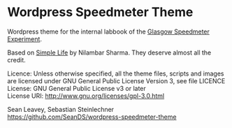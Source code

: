 # Wordpress Speedmeter Theme
Wordpress theme for the internal labbook of the [Glasgow Speedmeter Experiment](http://speed-meter.eu/).

Based on [Simple Life](https://wordpress.org/themes/simple-life/) by Nilambar Sharma. They deserve almost all the credit.

Licence: Unless otherwise specified, all the theme files, scripts and images are licensed under GNU General Public License Version 3, see file LICENCE  
License: GNU General Public License v3 or later  
License URI: http://www.gnu.org/licenses/gpl-3.0.html  

Sean Leavey, Sebastian Steinlechner  
https://github.com/SeanDS/wordpress-speedmeter-theme